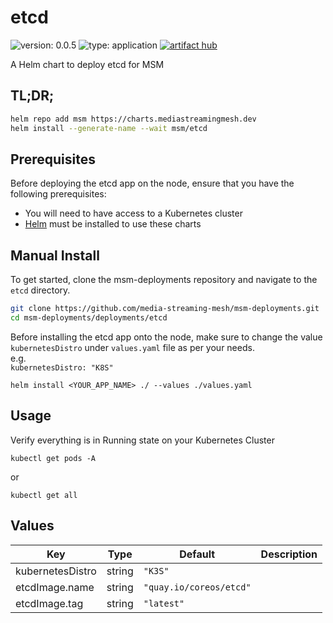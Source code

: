 # etcd

![version: 0.0.5](https://img.shields.io/badge/version-0.0.5-informational?style=flat-square) ![type: application](https://img.shields.io/badge/type-application-informational?style=flat-square)   [![artifact hub](https://img.shields.io/badge/artifact%20hub-etcd-informational?style=flat-square)](https://artifacthub.io/packages/helm/media-streaming-mesh/etcd)

A Helm chart to deploy etcd for MSM

## TL;DR;

```bash
helm repo add msm https://charts.mediastreamingmesh.dev
helm install --generate-name --wait msm/etcd
```

## Prerequisites

Before deploying the etcd app on the node, ensure that you have the following prerequisites:

* You will need to have access to a Kubernetes cluster<br>
* [Helm](https://helm.sh) must be installed to use these charts<br>

## Manual Install

To get started, clone the msm-deployments repository and navigate to the ```etcd``` directory.

```sh
git clone https://github.com/media-streaming-mesh/msm-deployments.git
cd msm-deployments/deployments/etcd
```

Before installing the etcd  app onto the node, make sure to change the value ```kubernetesDistro``` under ```values.yaml``` file as per your needs. <br>
e.g. <br>
```kubernetesDistro: "K8S"```

```helm install <YOUR_APP_NAME> ./ --values ./values.yaml```

## Usage
Verify everything is in Running state on your Kubernetes Cluster

```kubectl get pods -A```

or

```kubectl get all```

## Values

| Key | Type | Default | Description |
|-----|------|---------|-------------|
| kubernetesDistro | string | `"K3S"` |  |
| etcdImage.name | string | `"quay.io/coreos/etcd"` |  |
| etcdImage.tag | string | `"latest"` |  |
